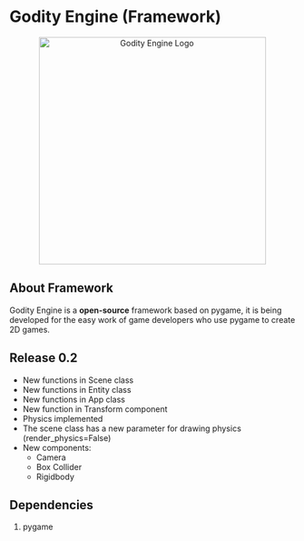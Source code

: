 # Godity Engine (Framework)

<p align="center">
  <a href="pass">
    <img src="pass" width="400" alt="Godity Engine Logo">
  </a>
</p>

## About Framework

Godity Engine is a **open-source** framework based on pygame, it is being developed for the easy work of game developers who use pygame to create 2D games.

## Release 0.2

 - New functions in Scene class
 - New functions in Entity class
 - New functions in App class
 - New function in Transform component
 - Physics implemented
 - The scene class has a new parameter for drawing physics (render_physics=False)
 - New components:
     - Camera
     - Box Collider
     - Rigidbody

## Dependencies

1. pygame
